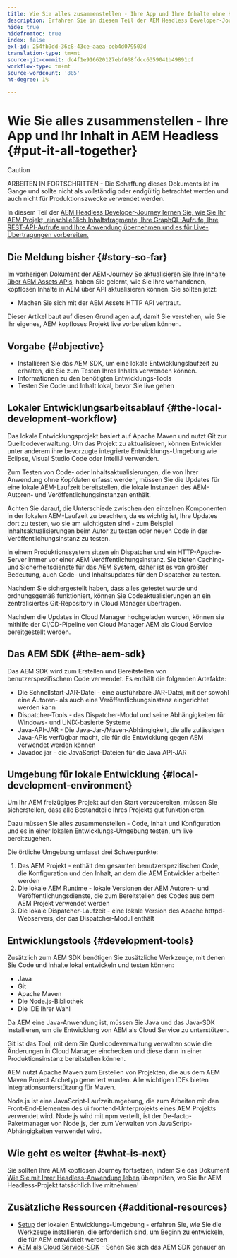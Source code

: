 ```yaml
---
title: Wie Sie alles zusammenstellen - Ihre App und Ihre Inhalte ohne Kopf AEM
description: Erfahren Sie in diesem Teil der AEM Headless Developer-Journey, wie Sie Ihr AEM-Projekt, einschließlich Inhaltsfragmente, Ihre GraphQL-Aufrufe, Ihre REST-API-Aufrufe und Ihre Anwendung, mitnehmen und es für die Live-Schaltung vorbereiten.
hide: true
hidefromtoc: true
index: false
exl-id: 254fb9dd-36c8-43ce-aaea-ceb4d079503d
translation-type: tm+mt
source-git-commit: dc4f1e916620127ebf068fdcc6359041b49891cf
workflow-type: tm+mt
source-wordcount: '885'
ht-degree: 1%

---
```


# Wie Sie alles zusammenstellen - Ihre App und Ihr Inhalt in AEM Headless {#put-it-all-together}

>[!CAUTION]
>
>ARBEITEN IN FORTSCHRITTEN - Die Schaffung dieses Dokuments ist im Gange und sollte nicht als vollständig oder endgültig betrachtet werden und auch nicht für Produktionszwecke verwendet werden.

In diesem Teil der [AEM Headless Developer-Journey lernen Sie, wie Sie Ihr AEM Projekt, einschließlich Inhaltsfragmente, Ihre GraphQL-Aufrufe, Ihre REST-API-Aufrufe und Ihre Anwendung übernehmen und es für Live-Übertragungen vorbereiten.](overview.md)

## Die Meldung bisher {#story-so-far}

Im vorherigen Dokument der AEM-Journey [So aktualisieren Sie Ihre Inhalte über AEM Assets APIs](update-your-content.md), haben Sie gelernt, wie Sie Ihre vorhandenen, kopflosen Inhalte in AEM über API aktualisieren können. Sie sollten jetzt:

* Machen Sie sich mit der AEM Assets HTTP API vertraut.

Dieser Artikel baut auf diesen Grundlagen auf, damit Sie verstehen, wie Sie Ihr eigenes, AEM kopfloses Projekt live vorbereiten können.

## Vorgabe {#objective}

* Installieren Sie das AEM SDK, um eine lokale Entwicklungslaufzeit zu erhalten, die Sie zum Testen Ihres Inhalts verwenden können.
* Informationen zu den benötigten Entwicklungs-Tools
* Testen Sie Code und Inhalt lokal, bevor Sie live gehen

## Lokaler Entwicklungsarbeitsablauf {#the-local-development-workflow}

Das lokale Entwicklungsprojekt basiert auf Apache Maven und nutzt Git zur Quellcodeverwaltung. Um das Projekt zu aktualisieren, können Entwickler unter anderem ihre bevorzugte integrierte Entwicklungs-Umgebung wie Eclipse, Visual Studio Code oder IntelliJ verwenden.

Zum Testen von Code- oder Inhaltsaktualisierungen, die von Ihrer Anwendung ohne Kopfdaten erfasst werden, müssen Sie die Updates für eine lokale AEM-Laufzeit bereitstellen, die lokale Instanzen des AEM-Autoren- und Veröffentlichungsinstanzen enthält.

Achten Sie darauf, die Unterschiede zwischen den einzelnen Komponenten in der lokalen AEM-Laufzeit zu beachten, da es wichtig ist, Ihre Updates dort zu testen, wo sie am wichtigsten sind - zum Beispiel Inhaltsaktualisierungen beim Autor zu testen oder neuen Code in der Veröffentlichungsinstanz zu testen.

In einem Produktionssystem sitzen ein Dispatcher und ein HTTP-Apache-Server immer vor einer AEM Veröffentlichungsinstanz. Sie bieten Caching- und Sicherheitsdienste für das AEM System, daher ist es von größter Bedeutung, auch Code- und Inhaltsupdates für den Dispatcher zu testen.

Nachdem Sie sichergestellt haben, dass alles getestet wurde und ordnungsgemäß funktioniert, können Sie Codeaktualisierungen an ein zentralisiertes Git-Repository in Cloud Manager übertragen.

Nachdem die Updates in Cloud Manager hochgeladen wurden, können sie mithilfe der CI/CD-Pipeline von Cloud Manager AEM als Cloud Service bereitgestellt werden.


## Das AEM SDK {#the-aem-sdk}

Das AEM SDK wird zum Erstellen und Bereitstellen von benutzerspezifischem Code verwendet. Es enthält die folgenden Artefakte:

* Die Schnellstart-JAR-Datei - eine ausführbare JAR-Datei, mit der sowohl eine Autoren- als auch eine Veröffentlichungsinstanz eingerichtet werden kann
* Dispatcher-Tools - das Dispatcher-Modul und seine Abhängigkeiten für Windows- und UNIX-basierte Systeme
* Java-API-JAR - Die Java-Jar-/Maven-Abhängigkeit, die alle zulässigen Java-APIs verfügbar macht, die für die Entwicklung gegen AEM verwendet werden können
* Javadoc jar - die JavaScript-Dateien für die Java API-JAR

## Umgebung für lokale Entwicklung {#local-development-environment}

Um Ihr AEM freizügiges Projekt auf den Start vorzubereiten, müssen Sie sicherstellen, dass alle Bestandteile Ihres Projekts gut funktionieren.

Dazu müssen Sie alles zusammenstellen - Code, Inhalt und Konfiguration und es in einer lokalen Entwicklungs-Umgebung testen, um live bereitzugehen.

Die örtliche Umgebung umfasst drei Schwerpunkte:

1. Das AEM Projekt - enthält den gesamten benutzerspezifischen Code, die Konfiguration und den Inhalt, an dem die AEM Entwickler arbeiten werden
1. Die lokale AEM Runtime - lokale Versionen der AEM Autoren- und Veröffentlichungsdienste, die zum Bereitstellen des Codes aus dem AEM Projekt verwendet werden
1. Die lokale Dispatcher-Laufzeit - eine lokale Version des Apache htttpd-Webservers, der das Dispatcher-Modul enthält

## Entwicklungstools {#development-tools}

Zusätzlich zum AEM SDK benötigen Sie zusätzliche Werkzeuge, mit denen Sie Code und Inhalte lokal entwickeln und testen können:

* Java
* Git
* Apache Maven
* Die Node.js-Bibliothek
* Die IDE Ihrer Wahl

Da AEM eine Java-Anwendung ist, müssen Sie Java und das Java-SDK installieren, um die Entwicklung von AEM als Cloud Service zu unterstützen.

Git ist das Tool, mit dem Sie Quellcodeverwaltung verwalten sowie die Änderungen in Cloud Manager einchecken und diese dann in einer Produktionsinstanz bereitstellen können.

AEM nutzt Apache Maven zum Erstellen von Projekten, die aus dem AEM Maven Project Archetyp generiert wurden. Alle wichtigen IDEs bieten Integrationsunterstützung für Maven.

Node.js ist eine JavaScript-Laufzeitumgebung, die zum Arbeiten mit den Front-End-Elementen des ui.frontend-Unterprojekts eines AEM Projekts verwendet wird. Node.js wird mit npm verteilt, ist der De-facto-Paketmanager von Node.js, der zum Verwalten von JavaScript-Abhängigkeiten verwendet wird.

## Wie geht es weiter {#what-is-next}

Sie sollten Ihre AEM kopflosen Journey fortsetzen, indem Sie das Dokument [Wie Sie mit Ihrer Headless-Anwendung leben](go-live.md) überprüfen, wo Sie Ihr AEM Headless-Projekt tatsächlich live mitnehmen!

## Zusätzliche Ressourcen {#additional-resources}

* [Setup](https://experienceleague.adobe.com/docs/experience-manager-learn/cloud-service/local-development-environment-set-up/overview.html?lang=en#local-dispatcher-runtime)  der lokalen Entwicklungs-Umgebung - erfahren Sie, wie Sie die Werkzeuge installieren, die erforderlich sind, um Beginn zu entwickeln, die für AEM entwickelt werden
* [AEM als Cloud Service-SDK](/help/implementing/developing/introduction/aem-as-a-cloud-service-sdk.md)  - Sehen Sie sich das AEM SDK genauer an